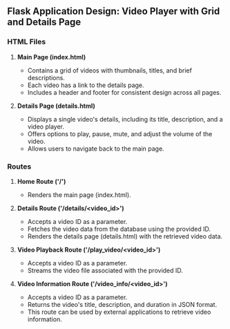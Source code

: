 ## Flask Application Design: Video Player with Grid and Details Page

### HTML Files
1. **Main Page (index.html)**
   - Contains a grid of videos with thumbnails, titles, and brief descriptions.
   - Each video has a link to the details page.
   - Includes a header and footer for consistent design across all pages.

2. **Details Page (details.html)**
   - Displays a single video's details, including its title, description, and a video player.
   - Offers options to play, pause, mute, and adjust the volume of the video.
   - Allows users to navigate back to the main page.

### Routes
1. **Home Route ('/')**
   - Renders the main page (index.html).

2. **Details Route ('/details/<video_id>')**
   - Accepts a video ID as a parameter.
   - Fetches the video data from the database using the provided ID.
   - Renders the details page (details.html) with the retrieved video data.

3. **Video Playback Route ('/play_video/<video_id>')**
   - Accepts a video ID as a parameter.
   - Streams the video file associated with the provided ID.

4. **Video Information Route ('/video_info/<video_id>')**
   - Accepts a video ID as a parameter.
   - Returns the video's title, description, and duration in JSON format.
   - This route can be used by external applications to retrieve video information.